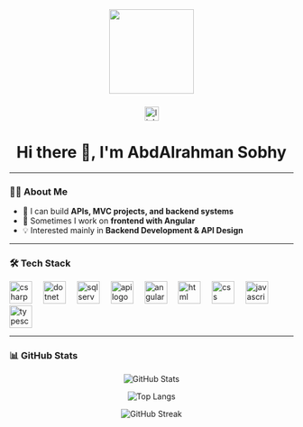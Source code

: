 <div align="center">
  <img height="150" src="https://media.giphy.com/media/M9gbBd9nbDrOTu1Mqx/giphy.gif"  />
</div>

###

<div align="center">
  <!-- Social Media Links -->
  <a href="https://www.linkedin.com/in/abdelrahman-mohamed-a9a418357" target="_blank">
    <img src="https://img.shields.io/static/v1?message=LinkedIn&logo=linkedin&label=&color=0077B5&logoColor=white&labelColor=&style=for-the-badge" height="25" alt="linkedin logo"  />
  </a>
</div>

###

<h1 align="center">Hi there 👋, I'm AbdAlrahman Sobhy</h1>

---

### 👨‍💻 About Me  
- 🔭 I can build **APIs, MVC projects, and backend systems**  
- 🌱 Sometimes I work on **frontend with Angular**  
- 💡 Interested mainly in **Backend Development & API Design**  

---

### 🛠 Tech Stack  

<div align="left">

<!-- Core -->
<img src="https://cdn.jsdelivr.net/gh/devicons/devicon/icons/csharp/csharp-original.svg" height="40" alt="csharp logo" />
<img width="12" />
<img src="https://cdn.jsdelivr.net/gh/devicons/devicon/icons/dot-net/dot-net-plain-wordmark.svg" height="40" alt="dotnet logo" />
<img width="12" />
<img src="https://img.icons8.com/color/48/000000/sql.png" height="40" alt="sqlserver logo" />
<img width="12" />

<!-- Web & APIs -->
<img src="https://img.icons8.com/color/48/000000/api.png" height="40" alt="api logo"/>
<img width="12" />
<img src="https://img.icons8.com/fluency/48/000000/angularjs.png" height="40" alt="angular logo"/>
<img width="12" />
<img src="https://cdn.jsdelivr.net/gh/devicons/devicon/icons/html5/html5-original.svg" height="40" alt="html logo" />
<img width="12" />
<img src="https://cdn.jsdelivr.net/gh/devicons/devicon/icons/css3/css3-original.svg" height="40" alt="css logo" />
<img width="12" />
<img src="https://cdn.jsdelivr.net/gh/devicons/devicon/icons/javascript/javascript-original.svg" height="40" alt="javascript logo" />
<img width="12" />
<img src="https://cdn.jsdelivr.net/gh/devicons/devicon/icons/typescript/typescript-original.svg" height="40" alt="typescript logo" />

</div>


---

### 📊 GitHub Stats  

<div align="center">

![GitHub Stats](https://github-readme-stats.vercel.app/api?username=Abd-Alrahman-Sobhy&show_icons=true&theme=dark)  

![Top Langs](https://github-readme-stats.vercel.app/api/top-langs/?username=Abd-Alrahman-Sobhy&layout=compact&theme=dark)  

![GitHub Streak](https://streak-stats.demolab.com?user=Abd-Alrahman-Sobhy&theme=dark&hide_border=false)  

</div>
